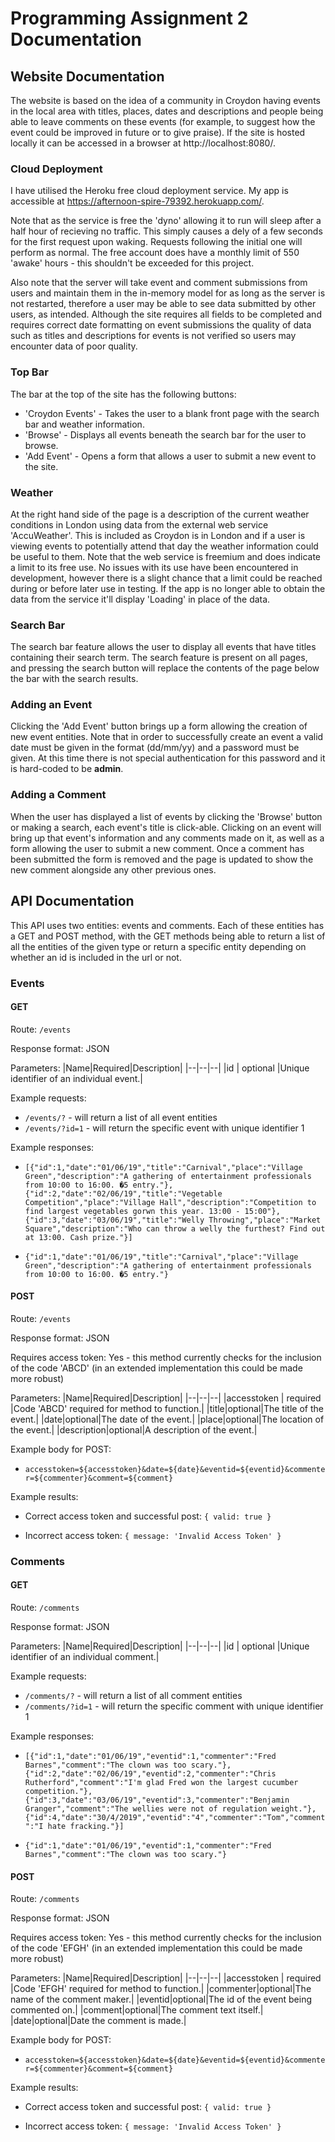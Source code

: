 # Programming Assignment 2 Documentation

## Website Documentation

The website is based on the idea of a community in Croydon having events in the local area with titles, places, dates and descriptions and people being able to leave comments on these events (for example, to suggest how the event could be improved in future or to give praise). If the site is hosted locally it can be accessed in a browser at http://localhost:8080/.

### Cloud Deployment
I have utilised the Heroku free cloud deployment service. My app is accessible at https://afternoon-spire-79392.herokuapp.com/.

Note that as the service is free the 'dyno' allowing it to run will sleep after a half hour of recieving no traffic. This simply causes a dely of a few seconds for the first request upon waking. Requests following the initial one will perform as normal. The free account does have a monthly limit of 550 'awake' hours - this shouldn't be exceeded for this project.

Also note that the server will take event and comment submissions from users and maintain them in the in-memory model for as long as the server is not restarted, therefore a user may be able to see data submitted by other users, as intended. Although the site requires all fields to be completed and requires correct date formatting on event submissions the quality of data such as titles and descriptions for events is not verified so users may encounter data of poor quality.

###  Top Bar
The bar at the top of the site has the following buttons:

 - 'Croydon Events' - Takes the user to a blank front page with the search bar and weather information.
 - 'Browse' - Displays all events beneath the search bar for the user to browse.
 - 'Add Event' - Opens a form that allows a user to submit a new event to the site.
 
 ### Weather
 At the right hand side of the page is a description of the current weather conditions in London using data from the external web service 'AccuWeather'.
 This is included as Croydon is in London and if a user is viewing events to potentially attend that day the weather information could be useful to them. Note that the web service is freemium and does indicate a limit to its free use. No issues with its use have been encountered in development, however there is a slight chance that a limit could be reached during or before later use in testing. If the app is no longer able to obtain the data from the service it'll display 'Loading' in place of the data.
 
###  Search Bar
The search bar feature allows the user to display all events that have titles containing their search term. The search feature is present on all pages, and pressing the search button will replace the contents of the page below the bar with the search results.

###  Adding an Event

Clicking the 'Add Event' button brings up a form allowing the creation of new event entities. Note that in order to successfully create an event a valid date must be given in the format (dd/mm/yy) and a password must be given. At this time there is not special authentication for this password and it is hard-coded to be **admin**.

###  Adding a Comment

When the user has displayed a list of events by clicking the 'Browse' button or making a search, each event's title is click-able. Clicking on an event will bring up that event's information and any comments made on it, as well as a form allowing the user to submit a new comment. Once a comment has been submitted the form is removed and the page is updated to show the new comment alongside any other previous ones.

##  API Documentation

This API uses two entities: events and comments. Each of these entities has a GET and POST method, with the GET methods being able to return a list of all the entities of the given type or return a specific entity depending on whether an id is included in the url or not.

### Events
#### GET
Route: `/events`

Response format: JSON

Parameters:
|Name|Required|Description|
|--|--|--|
|id  | optional |Unique identifier of an individual event.|

Example requests:

 - `/events/?` - will return a list of all event entities
 - `/events/?id=1` - will return the specific event with unique identifier 1

Example responses:

 - `[{"id":1,"date":"01/06/19","title":"Carnival","place":"Village Green","description":"A gathering of entertainment professionals from 10:00 to 16:00. �5 entry."},{"id":2,"date":"02/06/19","title":"Vegetable Competition","place":"Village Hall","description":"Competition to find largest vegetables gorwn this year. 13:00 - 15:00"},{"id":3,"date":"03/06/19","title":"Welly Throwing","place":"Market Square","description":"Who can throw a welly the furthest? Find out at 13:00. Cash prize."}]`
 
 - `{"id":1,"date":"01/06/19","title":"Carnival","place":"Village Green","description":"A gathering of entertainment professionals from 10:00 to 16:00. �5 entry."}`

#### POST
Route: `/events`

Response format: JSON

Requires access token: Yes - this method currently checks for the inclusion of the code 'ABCD' (in an extended implementation this could be made more robust)

Parameters:
|Name|Required|Description|
|--|--|--|
|accesstoken  | required |Code 'ABCD' required for method to function.|
|title|optional|The title of the event.|
|date|optional|The date of the event.|
|place|optional|The location of the event.|
|description|optional|A description of the event.|

Example body for POST:

 - `accesstoken=${accesstoken}&date=${date}&eventid=${eventid}&commenter=${commenter}&comment=${comment}`

Example results:

 - Correct access token and successful post: `{ valid: true }`
 
 - Incorrect access token: `{ message: 'Invalid Access Token' }`

### Comments
#### GET
Route: `/comments`

Response format: JSON

Parameters:
|Name|Required|Description|
|--|--|--|
|id  | optional |Unique identifier of an individual comment.|

Example requests:

 - `/comments/?` - will return a list of all comment entities
 - `/comments/?id=1` - will return the specific comment with unique identifier 1

Example responses:

 - `[{"id":1,"date":"01/06/19","eventid":1,"commenter":"Fred Barnes","comment":"The clown was too scary."},{"id":2,"date":"02/06/19","eventid":2,"commenter":"Chris Rutherford","comment":"I'm glad Fred won the largest cucumber competition."},{"id":3,"date":"03/06/19","eventid":3,"commenter":"Benjamin Granger","comment":"The wellies were not of regulation weight."},{"id":4,"date":"30/4/2019","eventid":"4","commenter":"Tom","comment":"I hate fracking."}]`
 
 - `{"id":1,"date":"01/06/19","eventid":1,"commenter":"Fred Barnes","comment":"The clown was too scary."}`

#### POST
Route: `/comments`

Response format: JSON

Requires access token: Yes - this method currently checks for the inclusion of the code 'EFGH' (in an extended implementation this could be made more robust)

Parameters:
|Name|Required|Description|
|--|--|--|
|accesstoken  | required |Code 'EFGH' required for method to function.|
|commenter|optional|The name of the comment maker.|
|eventid|optional|The id of the event being commented on.|
|comment|optional|The comment text itself.|
|date|optional|Date the comment is made.|

Example body for POST:

 - `accesstoken=${accesstoken}&date=${date}&eventid=${eventid}&commenter=${commenter}&comment=${comment}`

Example results:

 - Correct access token and successful post: `{ valid: true }`
 
 - Incorrect access token: `{ message: 'Invalid Access Token' }`

